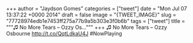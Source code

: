 
+++
author = "Jaydson Gomes"
categories = ["tweet"]
date = "Mon Jul 07 13:37:22 +0000 2014"
draft = false
image = "{TWEET_IMAGE}"
slug = "77728974edb1e7453ff275a77b9a5b303e3f0b6b"
tags = ["tweet"]
title = """♫ No More Tears – Ozzy Os..."""
+++
♫ No More Tears – Ozzy Osbourne http://t.co/QqtLdkaU4J #NowPlaying
